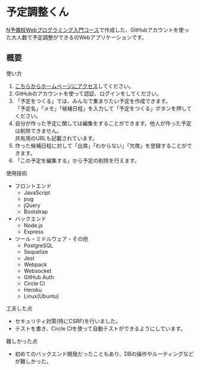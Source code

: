 # 予定調整くん

[N予備校Webプログラミング入門コース](https://www.nnn.ed.nico/pages/programming/)で作成した、GitHubアカウントを使った大人数で予定調整ができるのWebアプリケーションです。

## 概要
使い方
1. [こちらからホームページにアクセス](https://afternoon-gorge-50344.herokuapp.com/)してください。
2. GitHubのアカウントを使って認証、ログインをしてください。
3. 「予定をつくる」では、みんなで集まりたい予定を作成できます。<br>
「予定名」「メモ」「候補日程」を入力して「予定をつくる」ボタンを押してください。
4. 自分が作った予定に関しては編集をすることができます。他人が作った予定は削除できません。<br>共有用のURLも記載されています。
5. 作った候補日程に対して「出席」「わからない」「欠席」を登録することができます。
6. 「この予定を編集する」から予定の削除を行えます。

使用技術
- フロントエンド
  - JavaScript
  - pug
  - jQuery
  - Bootstrap
- バックエンド
  - Node.js
  - Express
- ツール・ミドルウェア・その他
  - PostgreSQL
  - Sequelize
  - Jest
  - Webpack
  - Websocket
  - GitHub Auth
  - Circle CI
  - Heroku
  - Linux(Ubuntu)

工夫した点
- セキュリティ対策(特にCSRF)を行いました。
- テストを書き、Circle CIを使って自動テストができるようにしています。

難しかった点
- 初めてのバックエンド開発だったこともあり、DBの操作やルーティングなどが難しかった。